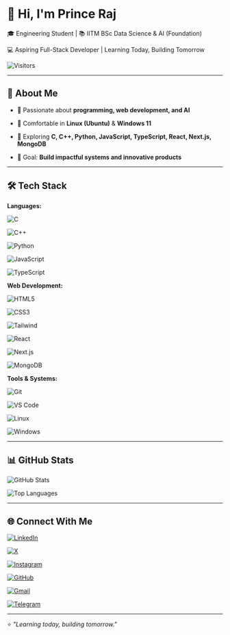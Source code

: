 # 👋 Hi, I'm Prince Raj

🎓 Engineering Student | 📚 IITM BSc Data Science & AI (Foundation)  

💻 Aspiring Full-Stack Developer | Learning Today, Building Tomorrow  



![Visitors](https://visitor-badge.laobi.icu/badge?page_id=xDPrinceRaj.portfolio&style=plastic&label=Visitors&color=00c6ff&labelColor=0d0d0d)



---



## 🌟 About Me



- 🚀 Passionate about **programming, web development, and AI**  

- 🐧 Comfortable in **Linux (Ubuntu)** & **Windows 11**  

- 🔗 Exploring **C, C++, Python, JavaScript, TypeScript, React, Next.js, MongoDB**  

- 🌱 Goal: **Build impactful systems and innovative products**  



---



## 🛠 Tech Stack



**Languages:**  

![C](https://img.shields.io/badge/C-00599C?style=for-the-badge&logo=c&logoColor=white) 

![C++](https://img.shields.io/badge/C++-00599C?style=for-the-badge&logo=c%2B%2B&logoColor=white) 

![Python](https://img.shields.io/badge/Python-3776AB?style=for-the-badge&logo=python&logoColor=white) 

![JavaScript](https://img.shields.io/badge/JavaScript-F7DF1E?style=for-the-badge&logo=javascript&logoColor=black) 

![TypeScript](https://img.shields.io/badge/TypeScript-3178C6?style=for-the-badge&logo=typescript&logoColor=white)  



**Web Development:**  

![HTML5](https://img.shields.io/badge/HTML5-E34F26?style=for-the-badge&logo=html5&logoColor=white) 

![CSS3](https://img.shields.io/badge/CSS3-1572B6?style=for-the-badge&logo=css3&logoColor=white) 

![Tailwind](https://img.shields.io/badge/TailwindCSS-06B6D4?style=for-the-badge&logo=tailwind-css&logoColor=white) 

![React](https://img.shields.io/badge/React-61DAFB?style=for-the-badge&logo=react&logoColor=black) 

![Next.js](https://img.shields.io/badge/Next.js-000000?style=for-the-badge&logo=next.js&logoColor=white) 

![MongoDB](https://img.shields.io/badge/MongoDB-47A248?style=for-the-badge&logo=mongodb&logoColor=white)  



**Tools & Systems:**  

![Git](https://img.shields.io/badge/Git-F05032?style=for-the-badge&logo=git&logoColor=white) 

![VS Code](https://img.shields.io/badge/VS%20Code-007ACC?style=for-the-badge&logo=visual-studio-code&logoColor=white) 

![Linux](https://img.shields.io/badge/Linux-FCC624?style=for-the-badge&logo=linux&logoColor=black) 

![Windows](https://img.shields.io/badge/Windows-0078D6?style=for-the-badge&logo=windows&logoColor=white)  



---



## 📊 GitHub Stats



![GitHub Stats](https://github-readme-stats.vercel.app/api?username=xDPrinceRaj&show_icons=true&theme=radical&count_private=true)  

![Top Languages](https://github-readme-stats.vercel.app/api/top-langs/?username=xDPrinceRaj&layout=compact&theme=radical)



---



## 🌐 Connect With Me



[![LinkedIn](https://img.shields.io/badge/LinkedIn-0A66C2?style=for-the-badge&logo=linkedin&logoColor=white)](https://linkedin.com/in/xDPrinceRaj) 

[![X](https://img.shields.io/badge/X-000000?style=for-the-badge&logo=x&logoColor=white)](https://x.com/PrinceRajTech) 

[![Instagram](https://img.shields.io/badge/Instagram-E4405F?style=for-the-badge&logo=instagram&logoColor=white)](https://instagram.com/xDPrinceRaj) 

[![GitHub](https://img.shields.io/badge/GitHub-181717?style=for-the-badge&logo=github&logoColor=white)](https://github.com/xDPrinceRaj)  

[![Gmail](https://img.shields.io/badge/Gmail-D14836?style=for-the-badge&logo=gmail&logoColor=white)](mailto:xdprinceraj@gmail.com)  

[![Telegram](https://img.shields.io/badge/Telegram-0088CC?style=for-the-badge&logo=telegram&logoColor=white)](https://t.me/xDPrinceRaj)



---



⭐️ *"Learning today, building tomorrow."*


